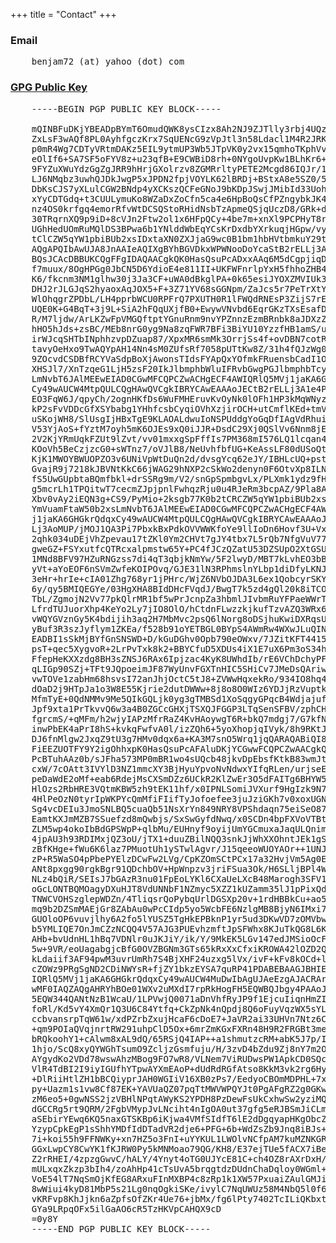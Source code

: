 +++
title = "Contact"
+++

### Email

<pre class="unstyled">
	benjam72 (at) yahoo (dot) com
</pre>

### <a href="pubkey.txt">GPG Public Key</a>

<pre class="unstyled">
	-----BEGIN PGP PUBLIC KEY BLOCK-----

	mQINBFuDKjYBEADpBYmT6OmudQWK8ysCIzx8Ah2NJ9ZJTlly3rbj4UQz8UNGV6l5
	ZxLsF3wAQf8PL0AyhfgczKrx7SqUENcG9zVpJtl3n58Ldacl1M4R2JRKm6HeBkRB
	p0mR4Wg7CDTyVRtmDAKz5EIL9ytmUP3Wb5JTpVK0y2vx15qmhoTKphVvWcxgaT6z
	eOlIf6+SA7SF5oFYV8z+u23qfB+E9CWBiD8rh+0NYgoUvpKw1BLhKr6+P0vFq5LI
	9FYZuXWuYdzGgZgJRR9hHrjGXolrzv8ZGMRrltyPETE2Mcgd86IQJr/1HdBynWO+
	LJ6NMqbz3uwhQJDkJwgP5xJPDN2fpjVOYLK62lBRDj+BStxA8e5SZ0/592Sk4eWf
	DbKsCJS7yXLulCGW2BNdp4yXCKszQCFeGNoJ9bKDpJSwjJMibId33UohE/CCu17/
	xYyCDTGdq+t3CUULymuKo8WZaDxZoCfn5ca4e6HpBoQsCfPZngybkJK4eCuic9uw
	nz4OS0krfgq4emorRfvWtDCSQStoRHidNsbTzApmeQSjqUczD8/GRk+dkMNC+Wid
	30TRqrnXQ9p9iD+8cVJn2Ftw2ol1x6HFpQCy+4be7m+xnXl9PCPHyT8rI+vL/qwm
	UGhHedUOmRuMQlDS3BPwa6b1YNlddWbEqYCsKrDxdbYXrkuqjHGpw/vy5QARAQAB
	tClCZW5qYW1pbiBUb2xsIDxtaXN0ZXJjaG9wc0B1bm1hbHVtbmkuY29tPokCUwQT
	AQgAPQIbAwUJA8JnAAIeAQIXgBYhBGVDkxWPWNooDoYcaStB2rELLj3ABQJbgy2l
	BQsJCAcDBBUKCQgFFgIDAQAACgkQK0HasQsuPcADxxAAq6M5dCgpjiqD3LcmP1ju
	f7muux/8OgHPGg0JbCN5D6YdioE4e811II+UKFWFnrlpYxH5fhhoZHB4cGh4cUEP
	K6/fkcnm3NM1glhw30j3Ja3CF+uWA0dBkglPA+0k65esiJYOXZMVIUk3pIfCHO3/
	DHJ2rJLGJqS2hyaoxAqJOX5+F+3Z71YV68sGGNpm/ZaJcs5r7PeTrXtY2ICJ+M/x
	WlOhqgrZPDbL/LH4pprbWCU0RPFrQ7PXUTH0R1lFWQdRNEsP3ZijS7rEStP3fX0C
	UQE0K+G4BqT+3j9L+SiA2hFQqUXjfB0+EwywVNvbd6EqrGKzTXsEsafDhmL5U0Xr
	R/M7ljdw/ArLKZwFpVMGQftptYGnuRnm9nvYPZnnzEzmBRnbk8aJDXzZXJRocSGI
	hHO5hJds+zsBC/MEb8nrG0yg9Na8zqFWR7BFi3BiYU10YzzfHB1amS/uNZeZ5xWS
	irWJcqSHTbINphhzvpDZuap87/XpxMR6smMk3OrrjSs4f+ovDBN7cotR36/IhFrR
	tavyOeHxo9TwAQYpAH14Nn4sM0ZUfsRf7058pUTtKw8Z/31h4fQJzWg0rPKo51e8
	9ZOcvdCSDBfRCYVaSdpBoXjAwonsTIdsFYApQxYOfmkFRuensbCadI1OroHvIZnO
	XHSJl7/XnTzqeG1LjH5zsF20IkJlbmphbWluIFRvbGwgPGJlbmphbTcyQHlhaG9v
	LmNvbT6JAlMEEwEIAD0CGwMFCQPCZwACHgECF4AWIQRlQ5MVj1jaKA6GHGkrQdqx
	Cy49wAUCW4MtpQULCQgHAwQVCgkIBRYCAwEAAAoJECtB2rELLj3A1e4P/jmMMWxp
	EO3FqW6J/qpyCh/2ognHKfDs6WuFMHEruvKvOyNk0lOFh1HP3kMqWNyzPQrgmaJW
	kP2sFvVDDcGfXSYbabg1YHhfcsbCyqiOVhXzjirOCH+utCmflKEd+tmV8ADIEDlq
	uSKojWH8/SlUsgIjHBxTgE9KLAOALdwuIoNSPUddgYoGqDfIAgVdRhuiMKiBO8Uj
	V53YjAoS+fYztM7oyh5mK6OJEs9xQ0iJJR+DsdC29Xj0QSlVv6Nnm8jEyoNhaDeE
	2V2KjYRmUqkFZUt9lZvt/vv01mxxgSpFffIs7PM368mI576LQ1lcqan4pROZy2i/
	KOoVh5BeCzjzcG0+sWTnz7/oVJlB8/NeUvhfbfUG+KeAssLF80dUSoQt3qCSZCSR
	KjK1MWOYBWUOPZO3v6UNiVpWtDuQn2d/dvsgYcq62eJY/IBHLcUQ+pstgmmgPhYp
	GvajR9j7218kJBVNtKkC66jWAG29hNXP2cSkWo2denyn0F6OtvXp8ILN6RM8ghkX
	fS5UwGUpbtaBQmfbkl+drSSRg9m/V2/snGpSpmbgvLx/PLXmk1ydz9fHvzK9ql75
	g5mcrLh1TPQitwT7cecmZJpjpnlFwhqzRju0u4RJeRm3bcpAZ/9Pla8AVHqzmGis
	Xbv0vAy2iEQN3g+CS9/PyMio+2ksgb77K0b2tCRCZW5qYW1pbiBUb2xsIDxiZW5A
	YmVuamFtaW50b2xsLmNvbT6JAlMEEwEIAD0CGwMFCQPCZwACHgECF4AWIQRlQ5MV
	j1jaKA6GHGkrQdqxCy49wAUCW4MtpQULCQgHAwQVCgkIBRYCAwEAAAoJECtB2rEL
	Lj3AoMUP/jMOJ1QA3Pi7PbxkBxPdkOVVWWKfoYe9llIoDn6Hovf3U+VxKyPIGX6Y
	2qhk034uDEjVhZpevau17tZKl0Ym2CHVt7gJY4tbx7L5rQb7NfgVuV77kHPDKETb
	gweGZ+FSYxutfcQTRcxalpmstw65Y+PC4fJCzQZatU53DZSUpO2XtGSUEOb0SP6f
	1MNd8BFV97HZuRNGzss7di4qT3qbjkNmYw/5F2lwyD/MBT7kLvhEO3bBj/yqXA8K
	yVt+aYoEOF6nSVmZwfeKOIPOvq/GJE31lN3RPhmslnYLbp1diDfyLKNJfr00J9F4
	3eHr+hrIe+cIA01Zhg768yr1jPHrc/WjZ6NVbOJDA3L6ex1QobcyrSKYrpvA8Vxy
	6y/qy5BMIQEGYe/03HgXHA8BIdDHcFVqdJ/BwgT7k5zd4gQl20k8iTCOGYVT0W2O
	TbL/ZgmojN2Vv77pkQlrMR1bf5wPrJcnpZa3hbmlJIvbmRuYFPaeWWrTH+dUi3Uc
	LfrdTUJuorXhp4KeYo2Ly7jIO8OlO/hCtdnFLwzzkjkufTzvAZQ3WRx6mrGM550k
	vWQYGVznGy5K4bdijih3aq2H7MbMvc2psQ6lNorg8oDSjhuKwiDXRqsUkXT4SQUN
	yBuf3R3szJyflym1ZKEa/f528b91oYETBGL0BYpS4AWmRw4WXwJLuQINBFuDKjYB
	EADBI1sSkMjBYfGnSNSWD+D/kGuDGhv0Opb790eOWxv/7JZitKFT4415RvSNZeiW
	psT+qec5XygvoR+2LrPvTxk8k2+BBYCfuD5XDUs4iX1E7uX6Pm3oS34hkgXhO9m0
	FfepHeKXXzdg8BH3sZNSJ6RAx6Ipjzac4KyK8UWhdIb/rE6VChDchyPF5iRN+u1U
	qLIGp90SZj+TFt9JQpoeimJF87WyUnvFGXTnHIC5SHiCv7JMeDsQAriwJ04lbr/m
	vwTOVe1zabHm68hsvsI72anJhjOctC5tJ8+ZVWwHqxekRo/934IO8hq4K1G8HKmQ
	dOaD2j9HTpJa1o3W8E55Kjrie2dutDWWw+8j8o8O0WIz6YDJjRzVuptkDEPYiu67
	MfmTyE+0QdNMMv9Me5QIkGQLjk0yg3gTMBSd1XoSqgyGPqcB4WdjajufaKA90Ayy
	Jpf9xta1PrTkvvQ6w3a4B0ZGCcGHXjTSXQJFGGP3LTqSenSFBV/zphCHQR6Wm8yh
	fgrcmS/+qMFm/h2wjyIAPzMfrRaZ4KvHAoywgT6R+bkQ7mdgj7/G7kfN/JUqsm8O
	inwPbEK4aPrI8hS+kvkqFwfvA0l/izZQh6+5yoXhopjqIVyk/8h9RKtJmMSUeIlB
	DJ6fnMlgw2JxqZ9tU3g7HMv0dqx6a+KA3M7snO5Wrq1jqQARAQABiQI8BBgBCAAm
	FiEEZUOTFY9Y2igOhhxpK0HasQsuPcAFAluDKjYCGwwFCQPCZwAACgkQK0HasQsu
	PcBTuhAAz0b/sJFha573MP0mBR1wo4sUQcb48jkvDpEbsfKtkB83wmJtH4e5+R+d
	cxW/7cOAtt3IVYlD3NZ1mmcXY3BjHyuYpvoNvNdwxYIfqRLen/urjseENao5fhQI
	peDaWdE2oMf+eab6RdejMsCXSmDZz6UCkR2KlZwEr3O5dFAITg6BHYW5roSD15Fd
	HlOzs2RbHRE3VQtmKBW5zh9tEK11hf/x0IPNLSomiJVXurf9HgIzk9N7X4/TT6+Q
	4HlPeOzN0tyrIpWKPYcQmMfiFIifTyJofoefee3juJziGKh7v0xoxUGNwd34W3h2
	Sg4vcDEIu3JmoSNLBQ5cuaQb51NsXrYn849NRY8VPShdaqn75eiSeO87jGESqxz6
	EamtKXJmMZB7SSuefzd8mQwbjs/SxSwGyfdNwq/x0SCDn4bpFXVoVTBtF2qG7OXV
	ZLM5wp4okoIbBdGPSWpP+qlbMu/EUHnyf9oyijUmYGCmuxaJaqULQnimosabphx2
	4jpAU3h93RDIMxjQZ3oU/jTX1+duuZBilNQQ3snkJjWhXXOhntJEk1gST1tHVlfK
	zBfKHge+fWu6K6laz7PMuotUh1ySTwlAgvr/J15qeeoWUOYAOr++1UNJj5fJMYFJ
	zP+R5WaSO4pPbePYElzDCwFw2LVg/CpKZOmSCtPCx17a32HvjVm5Ag0EW4MuDwEQ
	ANt8pxgg90rgkBgr91QDchbOV+HpWnpzv3jriFSua3Ok/H6SLljBPl4WRjGIPE+Y
	NLz4bQiR/SEIsJ7bGAzR3nu01FpEoLYKl6CXaUeLXcB48Marogh3SFV1VXsp7DOA
	oGcLONTBQMOagyDXuHJT8VdUNNbF1NZmyc5XZZ1kUZamm35lJ1pPixQdZw14TwCv
	TNWCVOHSzglepWDZn/4TliqsrQoPybqUrlDGSXp20v+1rdHBBkCu+ao5EhIB7rdn
	mq9b2DZSmMAEjGr8ZAbAu0wPcCIdp5yo5WcbFE6NzlgMB8BjyN6IMxi7v9No4LTc
	GUOloOP6vuvjlhy6A2fo5lYUSZ5TgHkEPBknP1yr5ud3DKwVD7zOMVbwNJjtALe/
	b5YMLIQE7OnJmCZzNCQQ4V57AJG3PUEvhzmftJpSFWhx8KJuTkQG8L6KVMrn9tcS
	AHb+bvUdnHL1hBq7VDNlr0uJKJiY/ik/Y/9MkEK5LGv147edJMSioOcF6xAlbAEZ
	5w+9VR/eoUagabgjcBfG0OVZBGNm3GTs65kRxXxCfxiKROWA42lOZD2QWYf5AUld
	kLdaiif3AF94pwM3uvrUmRh7S4BjXHF24uzxg5lVx/ivF+kFv8kOCd+lPE5IKYrR
	cZOWz9PRgSgND2CDiNWYsR+fjZY1bkzEYSA7quRP41PDABEBAAGJBHIEGAEIACYW
	IQRlQ5MVj1jaKA6GHGkrQdqxCy49wAUCW4MuDwIbAgUJAeEzgAJACRArQdqxCy49
	wMF0IAQZAQgAHRYhBOe01WXv2uMXdI7rpRkHogFH5EQWBQJbgy4PAAoJEBkHogFH
	5EQW344QANtNzB1WcaU/1LPVwjQ0071aDnVhfRyJP9f1EjcuIiqnHmZIH7qepO9a
	foRl/Kd5vY4XmQr1Q3U6C84Ytfq+CkZpNk4nQpdj8Q6oFuyVqzWX5sYLWotKtebn
	ccbvansrpTqW61w/xdPZrbZxujHcaF6cDoE7+JaVR2ai33UHVn7Ntz6CzzDnSpAy
	+qm9POIaQVqjnrtRW291uhpClD5Ox+6mrZmKGxFXRn48H9R2FRGBt3meMAlxeXmt
	bRQkoohY1+cAlwm8xAL9dQ/65RSjQ4IAP++a1shmutzcRM+abK5J7p/IFWecQ3FS
	1hjo/ScQ8xyQYWGhTsumO9ZcljzGsmfuju/H/3zvD4bZdu9Zj8nY7m2OuQlJKJBJ
	AYgydKo2VDd78wswAhzMBog9FO7wR8/VLNem7ViRUDwsPW1ApkCD0SQcl+ILVdKb
	VlR4TdBI2I9iyIGUfhYTpwAYXmEAoP+dUdRdRGfAtso8KkM3vk2rg6HyAnZA391Y
	+DlRiiHtlZH1bBCQiyprJAH0WGIiV16XB0zPs7/EedyoCBOmMDPHL+7xFkWARIiW
	py+Uazm1s1vw8Cf87EK+YAVUaQZ07pqTtMWVWPQYJt0PgAFgRZ2g0GKw3WHaZkyC
	zM6eo5+0gwNSS2jzVBHlNPqtAWyKS2YPDH8PzDewFsUkCxhwSw2yziMQAKH9uAKB
	dGCCRg5rt9QRM/2FgbVMypJvLNciht4nIgOA0ut37gfg5eRJBSmJiCLmFxj2crGo
	aSEbirYEwq6KQ5naxGTSKBp6iKjwa4VMfSIdfT6lE2dDgqyapHKgObcZJaNj+5Yi
	YzypCpkEgP1sShhYMDfIdDTadVR2dje6+PFG+6b+WdZsZb9Jnq8iBJs+7Y+3z0+Q
	7i+koi55h9FFNWKy+xn7HZ5o3FnI+uYYKUL1LWOlvNCfpAM7kuMZNKGR0QHBTLm5
	GGxLwpCY8CwYK1fKJRW0Py5kMNMoao79QG/KH8/E37ejTUe5fACX7iBeYPkowtG8
	Z2rRHEI/4zpzgGwvC/hALY/4Ynyt4oTG0UJYcE81C+ch4OZ8rAXrDxH/0BpE4tmM
	mULxqxZkzp3bIh4/zoAhHp41cTsUvA5brqgtdzDUdnChaDqloy0WGml+4L6f0oz5
	VoE54lT7NqSmOjKfEG8ARxuFInMXBP4c8zRp1k1XW57PxuaiZAulGMJiRYKcLrqh
	8wWiui4kyD81MbP5s21Lg0nqOgkiSKe/ivylC7NqUWUz58M4NbQ5l0f6augAChqo
	vKRFvp8KhJjkn6aZpfsOfZKr4Ue76+jbMx/fg6lPty7402TcILiQKbxtGe4hroL5
	GYa9LRpqOFx5ilGaAO6cR5TzHKVpCAHQX9cD
	=0y8Y
	-----END PGP PUBLIC KEY BLOCK-----
</pre>
